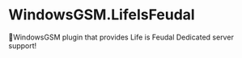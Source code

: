 # WindowsGSM.LifeIsFeudal
 🧩WindowsGSM plugin that provides Life is Feudal Dedicated server support!
